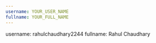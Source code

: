 ```yaml
---
username: YOUR_USER_NAME
fullname: YOUR_FULL_NAME
---
```

username: rahulchaudhary2244
fullname: Rahul Chaudhary
